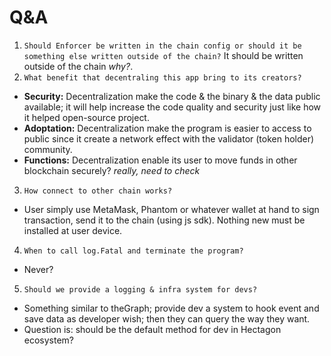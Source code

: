 # Q&A

1. `Should Enforcer be written in the chain config or should it be something else written outside of the chain?` It should be written outside of the chain *why?*.
2. `What benefit that decentraling this app bring to its creators?`

- **Security:** Decentralization make the code & the binary & the data public available; it will help increase the code quality and security just like how it helped open-source project.
- **Adoptation:** Decentralization make the program is easier to access to public since it create a network effect with the validator (token holder) community.
- **Functions:** Decentralization enable its user to move funds in other blockchain securely? *really, need to check*

3. `How connect to other chain works?`

- User simply use MetaMask, Phantom or whatever wallet at hand to sign transaction, send it to the chain (using js sdk). Nothing new must be installed at user device.

4. `When to call log.Fatal and terminate the program?`

- Never?

5. `Should we provide a logging & infra system for devs?`

- Something similar to theGraph; provide dev a system to hook event and save data as developer wish; then they can query the way they want.
- Question is: should be the default method for dev in Hectagon ecosystem?